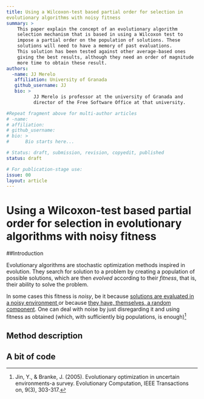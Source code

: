 ```yaml
---
title: Using a Wilcoxon-test based partial order for selection in
evolutionary algorithms with noisy fitness
summary: >
	This paper explain the concept of an evolutionary algorithm
	selection mechanism that is based in using a Wilcoxon test to
	impose a partial order on the population of solutions. These
	solutions will need to have a memory of past evaluations.
	This solution has been tested against other average-based ones
	giving the best results, although they need an order of magnitude
	more time to obtain these result. 
authors:
  -name: JJ Merelo
   affiliation: University of Granada
   github_username: JJ
   bio: >
          JJ Merelo is professor at the university of Granada and
		  director of the Free Software Office at that university. 

#Repeat fragment above for multi-author articles
# -name:
# affiliation:
# github_username:
# bio: >
#      Bio starts here...

# Status: draft, submission, revision, copyedit, published
status: draft

# For publication-stage use:
issue: 00
layout: article
---
```


# Using a Wilcoxon-test based partial order for selection in evolutionary algorithms with noisy fitness

##Introduction

Evolutionary algorithms are stochastic optimization methods inspired
in evolution. They search for solution to a problem by creating a
population of possible solutions, which are then *evolved* according
to their *fitness*, that is, their ability to solve the problem. 

In some cases this fitness is *noisy*, be it because [solutions are evaluated in a
noisy environment ](http://geneura.wordpress.com/2013/06/21/unreal-expert-bots-at-iwann-2013/)
or because
[they have, themselves, a random component](http://geneura.wordpress.com/2012/10/08/genebot-again-in-cig2012/). One
can deal with noise by just disregarding it and using fitness as
obtained (which, with sufficiently big populations, is enough)[^noisy]

## Method description

## A bit of code

[^noisy]: Jin, Y., & Branke, J. (2005). Evolutionary optimization in uncertain environments-a survey. Evolutionary Computation, IEEE Transactions on, 9(3), 303-317.
